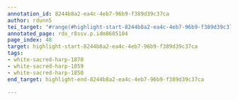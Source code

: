 ```yaml
---
annotation_id: 8244b8a2-ea4c-4eb7-96b9-f389d39c37ca
author: rdunn5
tei_target: "#range(#highlight-start-8244b8a2-ea4c-4eb7-96b9-f389d39c37ca, #highlight-end-8244b8a2-ea4c-4eb7-96b9-f389d39c37ca)"
annotated_page: rdx_r8ssv.p.idm8605104
page_index: 48
target: highlight-start-8244b8a2-ea4c-4eb7-96b9-f389d39c37ca
tags:
- white-sacred-harp-1870
- white-sacred-harp-1859
- white-sacred-harp-1850
end_target: highlight-end-8244b8a2-ea4c-4eb7-96b9-f389d39c37ca

---
```

